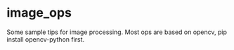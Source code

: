 # image_ops
Some sample tips for image processing.
Most ops are based on opencv, pip install opencv-python first.
